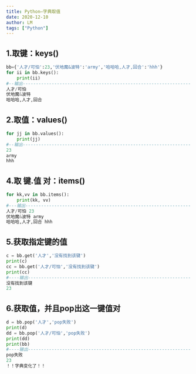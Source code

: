 ```yaml
---
title: Python—字典取值
date: 2020-12-10
author: LM
tags: ["Python"]
---
```


## 1.取键：keys()

```python
bb={'人才/可怕':23,'伏地魔&波特':'army','哈哈哈,人才,回合':'hhh'}
for ii in bb.keys():
    print(ii)
#--输出-------------------------------------------------------------------------
人才/可怕
伏地魔&波特
哈哈哈,人才,回合
```

## 2.取值：values()

```python
for jj in bb.values():
    print(jj)
#--输出-------------------------------------------------------------------------
23
army
hhh
```

## 4.取 键.值 对：items()

```python
for kk,vv in bb.items():
    print(kk, vv)
#---输出------------------------------------------------------------------------
人才/可怕 23
伏地魔&波特 army
哈哈哈,人才,回合 hhh
```

## 5.获取指定键的值

```python
c = bb.get('人才','没有找到该键')
print(c)
cc = bb.get('人才/可怕','没有找到该键')
print(cc)
#----输出------------------------------------------------------------------------
没有找到该键
23
```

## 6.获取值，并且pop出这一键值对

```python
d = bb.pop('人才','pop失败')  
print(d)
dd = bb.pop('人才/可怕','pop失败')  
print(dd)
print(bb) 
#----输出-----------------------------------------------------------------------
pop失败
23
！！字典变化了！！
```
